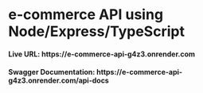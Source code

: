 # e-commerce API using Node/Express/TypeScript

<h4>Live URL: https://e-commerce-api-g4z3.onrender.com</h4>
<h4>Swagger Documentation: https://e-commerce-api-g4z3.onrender.com/api-docs</h4>
